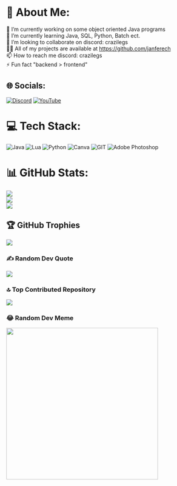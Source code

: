 # 💫 About Me:
🔭 I’m currently working on some object oriented Java programs<br>🌱 I’m currently learning Java, SQL,  Python, Batch ect.<br>👯 I’m looking to collaborate on discord: crazilegs<br>👨‍💻 All of my projects are available at https://github.com/janferech<br>📫 How to reach me discord: crazilegs<br>⚡ Fun fact "backend > frontend"


## 🌐 Socials:
[![Discord](https://img.shields.io/badge/Discord-%237289DA.svg?logo=discord&logoColor=white)](https://discord.gg/crazilegs) [![YouTube](https://img.shields.io/badge/YouTube-%23FF0000.svg?logo=YouTube&logoColor=white)](https://youtube.com/@janisvalid) 

# 💻 Tech Stack:
![Java](https://img.shields.io/badge/java-%23ED8B00.svg?style=flat&logo=java&logoColor=white) ![Lua](https://img.shields.io/badge/lua-%232C2D72.svg?style=flat&logo=lua&logoColor=white) ![Python](https://img.shields.io/badge/python-3670A0?style=flat&logo=python&logoColor=ffdd54) ![Canva](https://img.shields.io/badge/Canva-%2300C4CC.svg?style=flat&logo=Canva&logoColor=white) ![GIT](https://img.shields.io/badge/Git-fc6d26?style=flat&logo=git&logoColor=white) ![Adobe Photoshop](https://img.shields.io/badge/adobephotoshop-%2331A8FF.svg?style=flat&logo=adobephotoshop&logoColor=white) 
# 📊 GitHub Stats:
![](https://github-readme-stats.vercel.app/api?username=janferech&theme=tokyonight&hide_border=true&include_all_commits=true&count_private=false)<br/>
![](https://github-readme-streak-stats.herokuapp.com/?user=janferech&theme=tokyonight&hide_border=true)<br/>
![](https://github-readme-stats.vercel.app/api/top-langs/?username=janferech&theme=tokyonight&hide_border=true&include_all_commits=true&count_private=false&layout=compact)

## 🏆 GitHub Trophies
![](https://github-profile-trophy.vercel.app/?username=janferech&theme=tokyonight&no-frame=true&no-bg=true&margin-w=4)

### ✍️ Random Dev Quote
![](https://quotes-github-readme.vercel.app/api?type=horizontal&theme=tokyonight)

### 🔝 Top Contributed Repository
![](https://github-contributor-stats.vercel.app/api?username=janferech&limit=5&theme=tokyonight&combine_all_yearly_contributions=true)

### 😂 Random Dev Meme
<img src='https://i.imgur.com/9FhaE5v.jpeg' style="height: 400px;"/>
